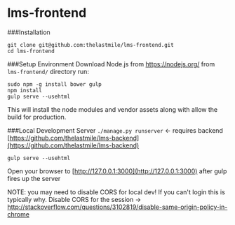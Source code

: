 # lms-frontend


###Installation
```
git clone git@github.com:thelastmile/lms-frontend.git
cd lms-frontend
```

###Setup Environment
Download Node.js from https://nodejs.org/
from ```lms-frontend/``` directory run:
```
sudo npm -g install bower gulp
npm install
gulp serve --usehtml
```
This will install the node modules and vendor assets along with allow the build for production.

###Local Development Server
```./manage.py runserver``` <- requires backend  [https://github.com/thelastmile/lms-backend](https://github.com/thelastmile/lms-backend)

```gulp serve --usehtml```

Open your browser to [http://127.0.0.1:3000](http://127.0.0.1:3000) after gulp fires up the server 

NOTE: you may need to disable CORS for local dev!  If you can't login this is typically why.
Disable CORS for the session -> http://stackoverflow.com/questions/3102819/disable-same-origin-policy-in-chrome
